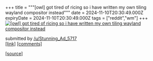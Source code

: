 +++
title = """[owl] got tired of ricing so i have written my own tiling wayland compositor instead"""
date = 2024-11-10T20:30:49.000Z
expiryDate = 2024-11-10T20:30:49.000Z
tags = ["reddit","wm"]
+++
[![[owl] got tired of ricing so i have written my own tiling wayland compositor instead ](https://b.thumbs.redditmedia.com/Qgkth6gndDv_y_0SYFJxNe7NhgY590vlLQT8fypg1qE.jpg "[owl] got tired of ricing so i have written my own tiling wayland compositor instead ")](https://www.reddit.com/r/unixporn/comments/1goa3bg/owl_got_tired_of_ricing_so_i_have_written_my_own/)

submitted by [/u/Stunning\_Ad\_5717](https://www.reddit.com/user/Stunning_Ad_5717)  
[\[link\]](https://www.reddit.com/gallery/1goa3bg) [\[comments\]](https://www.reddit.com/r/unixporn/comments/1goa3bg/owl_got_tired_of_ricing_so_i_have_written_my_own/)

[[source]](https://www.reddit.com/r/unixporn/comments/1goa3bg/owl_got_tired_of_ricing_so_i_have_written_my_own/)

